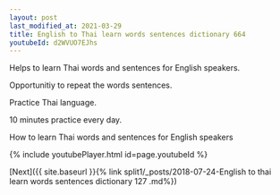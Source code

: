 ```yaml
---
layout: post
last_modified_at: 2021-03-29
title: English to Thai learn words sentences dictionary 664 
youtubeId: d2WVUO7EJhs
---
```

 
 
Helps to learn Thai words and sentences for English speakers.

Opportunitiy to repeat the words sentences. 

Practice Thai language. 
 
10 minutes practice every day. 
 
How to learn Thai words and sentences for English speakers 
 
{% include youtubePlayer.html id=page.youtubeId %}
 
 
[Next]({{ site.baseurl }}{% link  split1/_posts/2018-07-24-English to thai learn words sentences dictionary 127 .md%})
 
